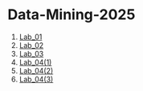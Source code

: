 # Data-Mining-2025

1. [Lab_01](https://github.com/Jangala-Megha-Harsha/Data-Mining-2025/blob/main/DM_Lab_01.ipynb)
2. [Lab_02](https://github.com/Jangala-Megha-Harsha/Data-Mining-2025/blob/main/DM_Lab_02.ipynb)
3. [Lab_03](https://github.com/Jangala-Megha-Harsha/Data-Mining-2025/blob/main/DM_Lab_03.ipynb)
4. [Lab_04(1)](https://github.com/Jangala-Megha-Harsha/Data-Mining-2025/blob/main/DM_Lab_04(1).ipynb)
5. [Lab_04(2)](https://github.com/Jangala-Megha-Harsha/Data-Mining-2025/blob/main/DM_Lab_04(2).ipynb)
6. [Lab_04(3)](https://github.com/Jangala-Megha-Harsha/Data-Mining-2025/blob/main/DM_Lab_04(3).ipynb)
